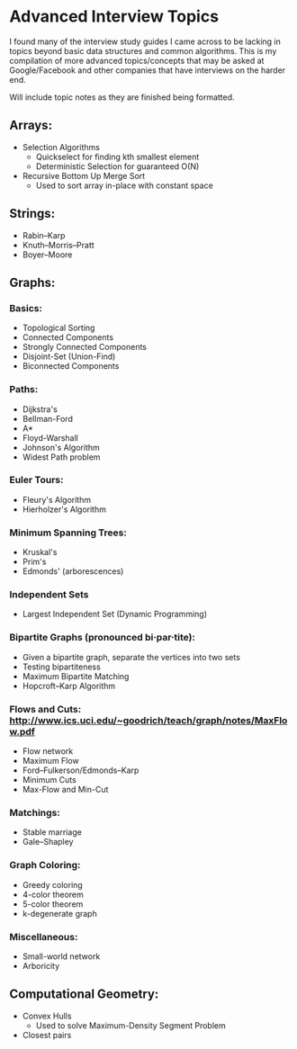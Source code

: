 # Advanced Interview Topics
I found many of the interview study guides I came across to be lacking in topics beyond basic data structures and common algorithms. This is my compilation of more advanced topics/concepts that may be asked at Google/Facebook and other companies that have interviews on the harder end.

Will include topic notes as they are finished being formatted.

## Arrays:
- Selection Algorithms
  - Quickselect for finding kth smallest element
  - Deterministic Selection for guaranteed O(N)
- Recursive Bottom Up Merge Sort
  - Used to sort array in-place with constant space
  
## Strings:
- Rabin–Karp
- Knuth–Morris–Pratt
- Boyer–Moore
  
## Graphs:
### Basics:
- Topological Sorting
- Connected Components
- Strongly Connected Components
- Disjoint-Set (Union-Find)
- Biconnected Components
	
### Paths:
- Dijkstra's
- Bellman-Ford
- A*
- Floyd-Warshall
- Johnson's Algorithm
- Widest Path problem

### Euler Tours:
- Fleury's Algorithm
- Hierholzer's Algorithm

### Minimum Spanning Trees:
- Kruskal's
- Prim's
- Edmonds' (arborescences)

### Independent Sets
- Largest Independent Set (Dynamic Programming)

### Bipartite Graphs (pronounced bi·par·tite):
- Given a bipartite graph, separate the vertices into two sets
- Testing bipartiteness
- Maximum Bipartite Matching
- Hopcroft–Karp Algorithm

### Flows and Cuts: http://www.ics.uci.edu/~goodrich/teach/graph/notes/MaxFlow.pdf
- Flow network
- Maximum Flow
- Ford–Fulkerson/Edmonds–Karp
- Minimum Cuts
- Max-Flow and Min-Cut

### Matchings:
- Stable marriage
- Gale–Shapley

### Graph Coloring:
- Greedy coloring
- 4-color theorem
- 5-color theorem
- k-degenerate graph

### Miscellaneous:
- Small-world network
- Arboricity

## Computational Geometry:
- Convex Hulls
  - Used to solve Maximum-Density Segment Problem
- Closest pairs
